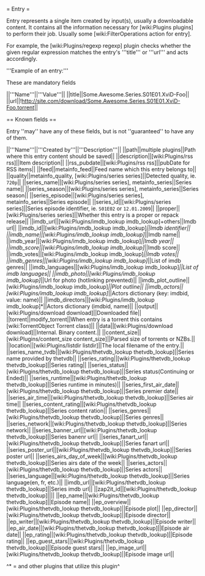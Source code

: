= Entry =

Entry represents a single item created by input(s), usually a downloadable content.
It contains all the information necessary for [wiki:Plugins plugins] to perform their job. Usually some [wiki:FilterOperations action for entry].

For example, the [wiki:Plugins/regexp regexp] plugin checks whether the given regular expression matches the entry's '''title''' or '''url''' and acts accordingly.

'''Example of an entry:'''

These are mandatory fields

||'''Name'''||'''Value'''||
||title||Some.Awesome.Series.S01E01.XviD-Foo||
||url||!http://site.com/download/Some.Awesome.Series.S01E01.XviD-Foo.torrent||

== Known fields ==

Entry ''may'' have any of these fields, but is not ''guaranteed'' to have any of them.

||'''Name'''||'''Created by'''||'''Description'''||
||path||multiple plugins||Path where this entry content should be saved||
||description||[wiki:Plugins/rss rss]||Item description||
||rss_pubdate||[wiki:Plugins/rss rss]||pubDate for RSS items||
||feed||metainfo_feed||Feed name which this entry belongs to||
||quality||metainfo_quality, [wiki:Plugins/series series]||Detected quality, ie. `720p`||
||series_name||[wiki:Plugins/series series], metainfo_series||Series name||
||series_season||[wiki:Plugins/series series], metainfo_series||Series season||
||series_episode||[wiki:Plugins/series series], metainfo_series||Series episode||
||series_id||[wiki:Plugins/series series]||Series episode identifier, ie. `S01E02` or `12.01.2009`||
||proper||[wiki:Plugins/series series]||Whether this entry is a proper or repack release||
||imdb_url||[wiki:Plugins/imdb_lookup imdb_lookup]+others||Imdb url||
||imdb_id||[wiki:Plugins/imdb_lookup imdb_lookup]*||Imdb identifier||
||imdb_name||[wiki:Plugins/imdb_lookup imdb_lookup]*||Imdb name||
||imdb_year||[wiki:Plugins/imdb_lookup imdb_lookup]*||Imdb year||
||imdb_score||[wiki:Plugins/imdb_lookup imdb_lookup]*||Imdb score||
||imdb_votes||[wiki:Plugins/imdb_lookup imdb_lookup]*||Imdb votes||
||imdb_genres||[wiki:Plugins/imdb_lookup imdb_lookup]*||List of imdb genres||
||imdb_languages||[wiki:Plugins/imdb_lookup imdb_lookup]*||List of imdb languages||
||imdb_photo||[wiki:Plugins/imdb_lookup imdb_lookup]*||Url for photo (hotlinking prevented)||
||imdb_plot_outline||[wiki:Plugins/imdb_lookup imdb_lookup]*||Plot outline||
||imdb_actors||[wiki:Plugins/imdb_lookup imdb_lookup]*||Actors dictionary (key: imdbid, value: name)||
||imdb_directors||[wiki:Plugins/imdb_lookup imdb_lookup]*||Actors dictionary (imdbid, name)||
||output||[wiki:Plugins/download download]||Downloaded file||
||torrent||modify_torrent||When entry is a torrent this contains [wiki:TorrentObject Torrent class]||
||data||[wiki:Plugins/download download]||Internal. Binary content.||
||content_size||[wiki:Plugins/content_size content_size]||Parsed size of torrents or NZBs.||
||location||[wiki:Plugins/listdir listdir]||The local filename of the entry.||
||series_name_tvdb||[wiki:Plugins/thetvdb_lookup thetvdb_lookup]||Series name provided by thetvdb||
||series_rating||[wiki:Plugins/thetvdb_lookup thetvdb_lookup]||Series rating||
||series_status||[wiki:Plugins/thetvdb_lookup thetvdb_lookup]||Series status(Continuing or Ended)||
||series_runtime||[wiki:Plugins/thetvdb_lookup thetvdb_lookup]||Series runtime in minutes)||
||series_first_air_date||[wiki:Plugins/thetvdb_lookup thetvdb_lookup]||Series premier date||
||series_air_time||[wiki:Plugins/thetvdb_lookup thetvdb_lookup]||Series air time||
||series_content_rating||[wiki:Plugins/thetvdb_lookup thetvdb_lookup]||Series content ration||
||series_genres||[wiki:Plugins/thetvdb_lookup thetvdb_lookup]||Series genres||
||series_network||[wiki:Plugins/thetvdb_lookup thetvdb_lookup]||Series network||
||series_banner_url||[wiki:Plugins/thetvdb_lookup thetvdb_lookup]||Series banenr url||
||series_fanart_url||[wiki:Plugins/thetvdb_lookup thetvdb_lookup]||Series fanart url||
||series_poster_url||[wiki:Plugins/thetvdb_lookup thetvdb_lookup]||Series poster url||
||series_airs_day_of_week||[wiki:Plugins/thetvdb_lookup thetvdb_lookup]||Series airs date of the week||
||series_actors||[wiki:Plugins/thetvdb_lookup thetvdb_lookup]||Series actors||
||series_language||[wiki:Plugins/thetvdb_lookup thetvdb_lookup]||Series language(en, fr, etc.)||
||imdb_url||[wiki:Plugins/thetvdb_lookup thetvdb_lookup]||Series imdb url||
||zap2it_id||[wiki:Plugins/thetvdb_lookup thetvdb_lookup]||||
||ep_name||[wiki:Plugins/thetvdb_lookup thetvdb_lookup]||Episode name||
||ep_overview||[wiki:Plugins/thetvdb_lookup thetvdb_lookup]||Episode plot||
||ep_director||[wiki:Plugins/thetvdb_lookup thetvdb_lookup]||Episode director||
||ep_writer||[wiki:Plugins/thetvdb_lookup thetvdb_lookup]||Episode writer||
||ep_air_date||[wiki:Plugins/thetvdb_lookup thetvdb_lookup]||Episode air date||
||ep_rating||[wiki:Plugins/thetvdb_lookup thetvdb_lookup]||Episode rating||
||ep_guest_stars||[wiki:Plugins/thetvdb_lookup thetvdb_lookup]||Episode guest stars||
||ep_image_url||[wiki:Plugins/thetvdb_lookup thetvdb_lookup]||Episode image url||

^* = and other plugins that utilize this plugin^
